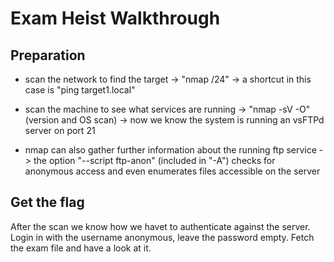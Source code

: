# Exam Heist Walkthrough

## Preparation

- scan the network to find the target
	-> "nmap <NETWORK-IP>/24"
	-> a shortcut in this case is "ping target1.local"

- scan the machine to see what services are running 
	-> "nmap <MACHINE-IP> -sV -O" (version and OS scan)
	-> now we know the system is running an vsFTPd server on port 21

- nmap can also gather further information about the running ftp service 
	-> the option "--script ftp-anon" (included in "-A") checks for anonymous access and even enumerates files accessible on the server



## Get the flag

After the scan we know how we havet to authenticate against the server.
Login in with the username anonymous, leave the password empty.
Fetch the exam file and have a look at it.
